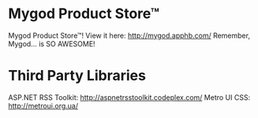 Mygod Product Store™
=================

Mygod Product Store™!
View it here: http://mygod.apphb.com/
Remember, Mygod... is SO AWESOME!

Third Party Libraries
=====================
ASP.NET RSS Toolkit: http://aspnetrsstoolkit.codeplex.com/
Metro UI CSS: http://metroui.org.ua/